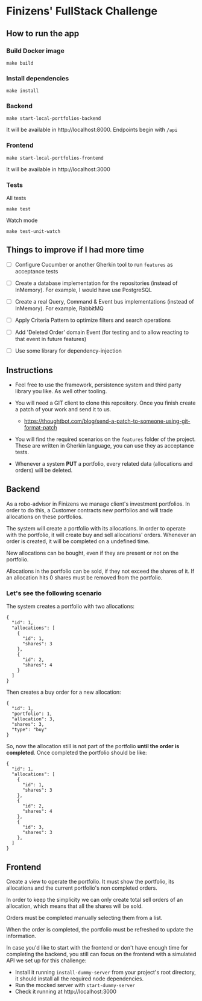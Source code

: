 # Finizens' FullStack Challenge

## How to run the app

### Build Docker image
```
make build
```

### Install dependencies
```
make install
```

### Backend
```
make start-local-portfolios-backend
```

It will be available in http://localhost:8000. Endpoints begin with ```/api```

### Frontend
```
make start-local-portfolios-frontend
```

It will be available in http://localhost:3000

### Tests

All tests
```
make test
```

Watch mode
```
make test-unit-watch
```


## Things to improve if I had more time

- [ ] Configure Cucumber or another Gherkin tool to run ```features``` as acceptance tests
- [ ] Create a database implementation for the repositories (instead of InMemory). For example, I would have use PostgreSQL
- [ ] Create a real Query, Command & Event bus implementations (instead of InMemory). For example, RabbitMQ
- [ ] Apply Criteria Pattern to optimize filters and search operations
- [ ] Add 'Deleted Order' domain Event (for testing and to allow reacting to that event in future features)
- [ ] Use some library for dependency-injection


## Instructions

  - Feel free to use the framework, persistence system and third party library you like.
   As well other tooling.
   
  - You will need a GIT client to clone this repository. Once you finish
  create a patch of your work and send it to us. 
    - https://thoughtbot.com/blog/send-a-patch-to-someone-using-git-format-patch
    
  - You will find the required scenarios on the `features` folder of the project. 
  These are written in Gherkin language, you can use they as acceptance tests.
  
  - Whenever a system **PUT** a portfolio, every related data (allocations and orders)
    will be deleted.


## Backend

As a robo-advisor in Finizens we manage client's investment portfolios. 
In order to do this, a Customer contracts new portfolios and will trade allocations
on these portfolios.

The system will create a portfolio with its allocations.
In order to operate with the portfolio, it will create buy and sell
allocations' orders. Whenever an order is created, it will be completed on a undefined time. 

New allocations can be bought, even if they are present or not on the portfolio.

Allocations in the portfolio can be sold, if they not exceed the shares of it.
If an allocation hits 0 shares must be removed from the portfolio.

### Let's see the following scenario

The system creates a portfolio with two allocations: 
```
{
  "id": 1,
  "allocations": [
    {
      "id": 1,
      "shares": 3
    },
    {
      "id": 2,
      "shares": 4
    }
  ]
}
```

Then creates a buy order for a new allocation:
```
{
  "id": 1,
  "portfolio": 1,
  "allocation": 3,
  "shares": 3,
  "type": "buy"
}
```

So, now the allocation still is not part of the portfolio **until the order is completed**.
Once completed the portfolio should be like:
```
{
  "id": 1,
  "allocations": [
    {
      "id": 1,
      "shares": 3
    },
    {
      "id": 2,
      "shares": 4
    },
    {
      "id": 3,
      "shares": 3
    },
  ]
}
```

## Frontend

Create a view to operate the portfolio. It must show the portfolio, its allocations
and the current portfolio's non completed orders.

In order to keep the simplicity we can only create total sell orders of an allocation,
which means that all the shares will be sold.

Orders must be completed manually selecting them from a list. 

When the order is completed, the portfolio must be refreshed to update the information.

In case you'd like to start with the frontend or don't have enough time for completing the backend, you still can focus on the frontend with a simulated API we set up for this challenge:
* Install it running `install-dummy-server` from your project's root directory, it should install all the required node dependencies.
* Run the mocked server with `start-dummy-server`
* Check it running at http://localhost:3000
